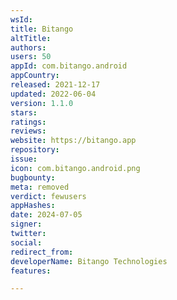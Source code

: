 ```yaml
---
wsId: 
title: Bitango
altTitle: 
authors: 
users: 50
appId: com.bitango.android
appCountry: 
released: 2021-12-17
updated: 2022-06-04
version: 1.1.0
stars: 
ratings: 
reviews: 
website: https://bitango.app
repository: 
issue: 
icon: com.bitango.android.png
bugbounty: 
meta: removed
verdict: fewusers
appHashes: 
date: 2024-07-05
signer: 
twitter: 
social: 
redirect_from: 
developerName: Bitango Technologies
features: 

---
```


